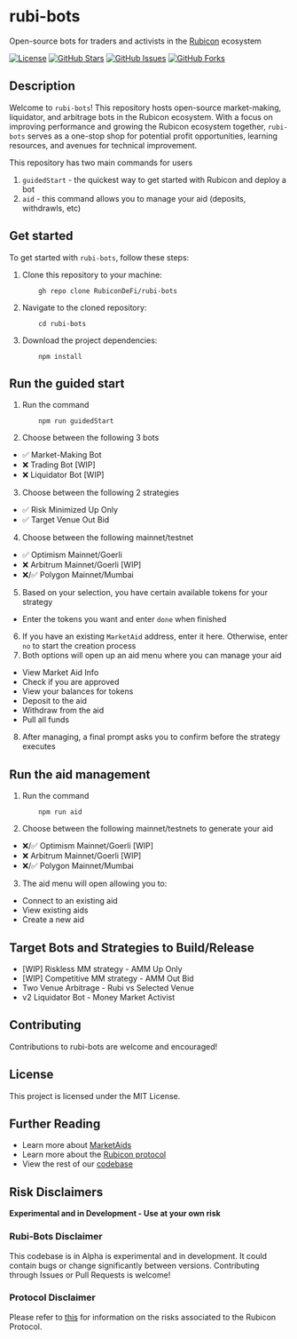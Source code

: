 # rubi-bots
Open-source bots for traders and activists in the [Rubicon](https://docs.rubicon.finance/docs/protocol) ecosystem

[![License](https://img.shields.io/badge/license-MIT-blue.svg)](https://github.com/RubiconDeFi/rubi-bots/blob/main/LICENSE)
[![GitHub Stars](https://img.shields.io/github/stars/RubiconDeFi/rubi-bots.svg)](https://github.com/RubiconDeFi/rubi-bots/stargazers)
[![GitHub Issues](https://img.shields.io/github/issues/RubiconDeFi/rubi-bots.svg)](https://github.com/RubiconDeFi/rubi-bots/issues)
[![GitHub Forks](https://img.shields.io/github/forks/RubiconDeFi/rubi-bots.svg)](https://github.com/RubiconDeFi/rubi-bots/network)

## Description

Welcome to `rubi-bots`! This repository hosts open-source market-making, liquidator, and arbitrage bots in the Rubicon ecosystem. With a focus on improving performance and growing the Rubicon ecosystem together, `rubi-bots` serves as a one-stop shop for potential profit opportunities, learning resources, and avenues for technical improvement.

This repository has two main commands for users 
1. `guidedStart` - the quickest way to get started with Rubicon and deploy a bot
2. `aid` - this command allows you to manage your aid (deposits, withdrawls, etc) 

## Get started

To get started with `rubi-bots`, follow these steps:

1. Clone this repository to your machine:
    ```shell
        gh repo clone RubiconDeFi/rubi-bots
2. Navigate to the cloned repository:
    ```shell
        cd rubi-bots
3. Download the project dependencies:
    ```shell
        npm install
    ```
## Run the guided start 
1. Run the command 
    ```shell
        npm run guidedStart
2. Choose between the following 3 bots 
- ✅ Market-Making Bot
- ❌ Trading Bot [WIP]
- ❌ Liquidator Bot [WIP]
3. Choose between the following 2 strategies
- ✅ Risk Minimized Up Only
- ✅ Target Venue Out Bid
4. Choose between the following mainnet/testnet 
- ✅ Optimism Mainnet/Goerli
- ❌ Arbitrum Mainnet/Goerli [WIP]
- ❌/✅ Polygon Mainnet/Mumbai
5. Based on your selection, you have certain available tokens for your strategy
- Enter the tokens you want and enter `done` when finished
6. If you have an existing `MarketAid` address, enter it here. Otherwise, enter `no` to start the creation process
7. Both options will open up an aid menu where you can manage your aid 
- View Market Aid Info
- Check if you are approved 
- View your balances for tokens
- Deposit to the aid
- Withdraw from the aid
- Pull all funds
8. After managing, a final prompt asks you to confirm before the strategy executes

## Run the aid management 
1. Run the command 
    ```shell
        npm run aid
2. Choose between the following mainnet/testnets to generate your aid
- ❌/✅ Optimism Mainnet/Goerli [WIP]
- ❌ Arbitrum Mainnet/Goerli [WIP]
- ❌/✅ Polygon Mainnet/Mumbai
3. The aid menu will open allowing you to:
- Connect to an existing aid
- View existing aids
- Create a new aid

## Target Bots and Strategies to Build/Release
- [WIP] Riskless MM strategy - AMM Up Only
- [WIP] Competitive MM strategy - AMM Out Bid
- Two Venue Arbitrage - Rubi vs Selected Venue
- v2 Liquidator Bot - Money Market Activist

## Contributing
Contributions to rubi-bots are welcome and encouraged! 

## License
This project is licensed under the MIT License.

## Further Reading
- Learn more about [MarketAids](https://docs.rubicon.finance/protocol/rubicon-market/market-aid)
- Learn more about the [Rubicon protocol](https://docs.rubicon.finance)
- View the rest of our [codebase](https://github.com/RubiconDeFi/rubi-protocol-v2)

## Risk Disclaimers

**Experimental and in Development - Use at your own risk**

### Rubi-Bots Disclaimer

This codebase is in Alpha is experimental and in development. It could contain bugs or change significantly between versions. Contributing through Issues or Pull Requests is welcome!

### Protocol Disclaimer

Please refer to [this](https://docs.rubicon.finance/docs/protocol/rubicon-pools/risks) for information on the risks associated to the Rubicon Protocol.
